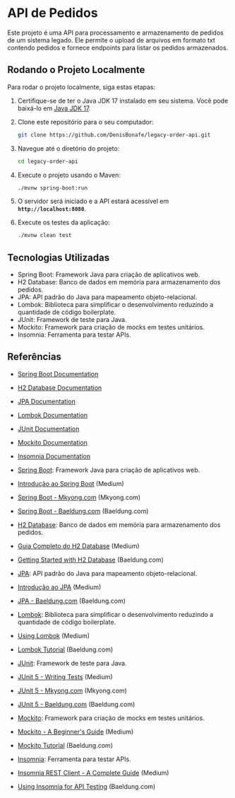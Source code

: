 # **API de Pedidos**

Este projeto é uma API para processamento e armazenamento de pedidos de um sistema legado. Ele permite o upload de arquivos em formato txt contendo pedidos e fornece endpoints para listar os pedidos armazenados.

## **Rodando o Projeto Localmente**

Para rodar o projeto localmente, siga estas etapas:

1. Certifique-se de ter o Java JDK 17 instalado em seu sistema. Você pode baixá-lo em [Java JDK 17](https://www.oracle.com/java/technologies/downloads/#java17).
2. Clone este repositório para o seu computador:
    
    ```bash
    git clone https://github.com/DenisBonafe/legacy-order-api.git
    ```
    
3. Navegue até o diretório do projeto:
    
    ```bash
    cd legacy-order-api    
    ```
    
4. Execute o projeto usando o Maven:
    
    ```bash
    ./mvnw spring-boot:run
    ```
    
5. O servidor será iniciado e a API estará acessível em **`http://localhost:8080`**.

6. Execute os testes da aplicação:

    ```bash
    ./mvnw clean test
    ```

## **Tecnologias Utilizadas**

- Spring Boot: Framework Java para criação de aplicativos web.
- H2 Database: Banco de dados em memória para armazenamento dos pedidos.
- JPA: API padrão do Java para mapeamento objeto-relacional.
- Lombok: Biblioteca para simplificar o desenvolvimento reduzindo a quantidade de código boilerplate.
- JUnit: Framework de teste para Java.
- Mockito: Framework para criação de mocks em testes unitários.
- Insomnia: Ferramenta para testar APIs.

## **Referências**

- [Spring Boot Documentation](https://spring.io/projects/spring-boot)
- [H2 Database Documentation](https://www.h2database.com/html/main.html)
- [JPA Documentation](https://docs.oracle.com/javaee/6/tutorial/doc/bnbpz.html)
- [Lombok Documentation](https://projectlombok.org/)
- [JUnit Documentation](https://junit.org/junit5/docs/current/user-guide/)
- [Mockito Documentation](https://site.mockito.org/)
- [Insomnia Documentation](https://support.insomnia.rest/)

- [Spring Boot](https://spring.io/projects/spring-boot): Framework Java para criação de aplicativos web.
- [Introdução ao Spring Boot](https://medium.com/@krishankantsinghal/spring-boot-start-up-guide-b857f02f67f9) (Medium)
- [Spring Boot - Mkyong.com](https://www.mkyong.com/tutorials/spring-boot-tutorials/) (Mkyong.com)
- [Spring Boot - Baeldung.com](https://www.baeldung.com/spring-boot) (Baeldung.com)

- [H2 Database](https://www.h2database.com/html/main.html): Banco de dados em memória para armazenamento dos pedidos.
- [Guia Completo do H2 Database](https://medium.com/javarevisited/h2-database-a-complete-introduction-20313c92438b) (Medium)
- [Getting Started with H2 Database](https://www.baeldung.com/spring-boot-h2-database) (Baeldung.com)

- [JPA](https://docs.oracle.com/javaee/6/tutorial/doc/bnbpz.html): API padrão do Java para mapeamento objeto-relacional.
- [Introdução ao JPA](https://medium.com/@mlukasavige/understanding-java-persistence-api-jpa-8a37d9e0d986) (Medium)
- [JPA - Baeldung.com](https://www.baeldung.com/jpa) (Baeldung.com)

- [Lombok](https://projectlombok.org/): Biblioteca para simplificar o desenvolvimento reduzindo a quantidade de código boilerplate.
- [Using Lombok](https://medium.com/@jakedowns/getting-started-with-project-lombok-24c05a0e104a) (Medium)
- [Lombok Tutorial](https://www.baeldung.com/intro-to-project-lombok) (Baeldung.com)

- [JUnit](https://junit.org/junit5/docs/current/user-guide/): Framework de teste para Java.
- [JUnit 5 - Writing Tests](https://medium.com/swlh/junit-5-writing-tests-1dcf1c8efc) (Medium)
- [JUnit 5 - Mkyong.com](https://www.mkyong.com/tutorials/junit5-tutorials/) (Mkyong.com)
- [JUnit 5 - Baeldung.com](https://www.baeldung.com/junit-5) (Baeldung.com)

- [Mockito](https://site.mockito.org/): Framework para criação de mocks em testes unitários.
- [Mockito - A Beginner's Guide](https://medium.com/swlh/mockito-a-beginners-guide-2b9aef1bd654) (Medium)
- [Mockito Tutorial](https://www.baeldung.com/mockito-series) (Baeldung.com)

- [Insomnia](https://support.insomnia.rest/): Ferramenta para testar APIs.
- [Insomnia REST Client - A Complete Guide](https://medium.com/@alexmngn/insomnia-rest-client-a-complete-guide-4dd8d28ef611) (Medium)
- [Using Insomnia for API Testing](https://www.baeldung.com/insomnia) (Baeldung.com)